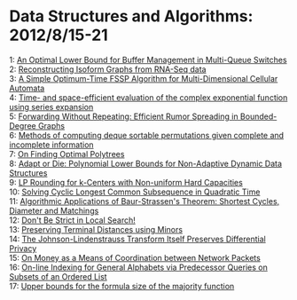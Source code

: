 # Data Structures and Algorithms: 2012/8/15-21  
1: [An Optimal Lower Bound for Buffer Management in Multi-Queue Switches](https://doi.org/10.48550/arXiv.1007.1535)  
2: [Reconstructing Isoform Graphs from RNA-Seq data](https://doi.org/10.48550/arXiv.1108.0047)  
3: [A Simple Optimum-Time FSSP Algorithm for Multi-Dimensional Cellular  Automata](https://doi.org/10.48550/arXiv.1208.2761)  
4: [Time- and space-efficient evaluation of the complex exponential function  using series expansion](https://doi.org/10.48550/arXiv.1208.2832)  
5: [Forwarding Without Repeating: Efficient Rumor Spreading in  Bounded-Degree Graphs](https://doi.org/10.48550/arXiv.1208.2936)  
6: [Methods of computing deque sortable permutations given complete and  incomplete information](https://doi.org/10.48550/arXiv.1208.1532)  
7: [On Finding Optimal Polytrees](https://doi.org/10.48550/arXiv.1208.1692)  
8: [Adapt or Die: Polynomial Lower Bounds for Non-Adaptive Dynamic Data  Structures](https://doi.org/10.48550/arXiv.1208.2846)  
9: [LP Rounding for k-Centers with Non-uniform Hard Capacities](https://doi.org/10.48550/arXiv.1208.3054)  
10: [Solving Cyclic Longest Common Subsequence in Quadratic Time](https://doi.org/10.48550/arXiv.1208.0396)  
11: [Algorithmic Applications of Baur-Strassen's Theorem: Shortest Cycles,  Diameter and Matchings](https://doi.org/10.48550/arXiv.1204.1616)  
12: [Don't Be Strict in Local Search!](https://doi.org/10.48550/arXiv.1208.1688)  
13: [Preserving Terminal Distances using Minors](https://doi.org/10.48550/arXiv.1202.5675)  
14: [The Johnson-Lindenstrauss Transform Itself Preserves Differential  Privacy](https://doi.org/10.48550/arXiv.1204.2136)  
15: [On Money as a Means of Coordination between Network Packets](https://doi.org/10.48550/arXiv.1208.3747)  
16: [On-line Indexing for General Alphabets via Predecessor Queries on  Subsets of an Ordered List](https://doi.org/10.48550/arXiv.1208.3798)  
17: [Upper bounds for the formula size of the majority function](https://doi.org/10.48550/arXiv.1208.3874)  